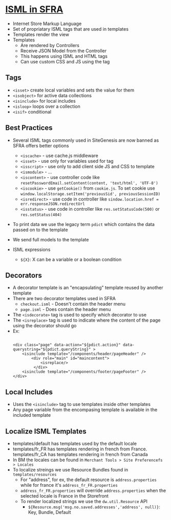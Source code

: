 # [ISML in SFRA](https://developer.salesforce.com/docs/commerce/b2c-commerce/guide/b2c-isml.html)

- Internet Store Markup Language
- Set of propriatary ISML tags that are used in templates
- Templates render the view
- Templates
    - Are rendered by Controllers
    - Receive JSON Model from the Controller
    - This happens using ISML and HTML tags
    - Can use custom CSS and JS using the <isscript> tag

## Tags
- `<isset>` create local variables and sets the value for them
- `<isobject>` for active data collections
- `<isinclude>` for local includes
- `<isloop>` loops over a collection
- `<isif>` conditional

## Best Practices

- Several ISML tags commonly used in SiteGenesis are now banned as SFRA offers better options
    - `<iscache>` - use cache.js middleware
    - `<isset>` - use only for variables used for <isinclude> tag
    - `<isscript>` - use only to add client side JS and CSS to template
    - `<ismodule>` - ...
    - `<iscontent>` - use controller code like `resetPasswordEmail.setContent(content, 'text/html', 'UTF-8')`
    - `<iscookie>` - use `getCookie()` from `cookie.js`. To set cookie use `window.localStorage.setItem('previousSid', previousSessionID)`
    - `<isredirect>` - use code in controller like `sindow.location.href = err.responseJSON.redirectUrl`
    - `<isstatus>` - use code in controller like `res.setStatusCode(500)` or `res.setStatus(404)`

- To print data we use the legacy term `pdict` which contains the data passed on to the template
- We send full models to the template
- ISML expressions
    - `${X}`: X can be a variable or a boolean condition

## Decorators

- A decorator template is an "encapsulating" template reused by another template
- There are two decorator templates used in SFRA
    - `checkout.isml` - Doesn't contain the header menu
    - `page.isml` - Does contain the header menu
- The `<isdecorate>` tag is used to specify which decorator to use
- The `<isreplace>` tag is used to indicate where the content of the page using the decorator should go
- Ex:
    ```

    <div class="page" data-action="${pdict.action}" data-querystring="${pdict.queryString}" >
        <isinclude template="/components/header/pageHeader" />
            <div role="main" id="maincontent">
                <isreplace/>
             </div>
        <isinclude template="/components/footer/pageFooter" />
    </div>

    ```

## Local Includes

- Uses the `<isinclude>` tag to use templates inside other templates
- Any page variable from the encompasing template is available in the included template

## Localize ISML Templates

- templates/default has templates used by the default locale
- templates/fr_FR has templates rendering in french from France. templates/fr_CA has templates rendering in french from Canada
- In BM the locales can be found in `Merchant Tools > Site Preferencefs > Locales`
- To localize streings we use Resource Bundles found in `templates/resources`
    - For "address", for ex, the default resource is `address.properties` while for france it's `address_fr_FR.properties`
    - `address_fr_FR.properties` will override `address.properties` when the selected locale is France in the Storefront
    - To render localized strings we use the `dw.util.Resource` API
        - `${Resource.msg('msg.no.saved.addresses','address', null)}`: Key, Bundle, Default


